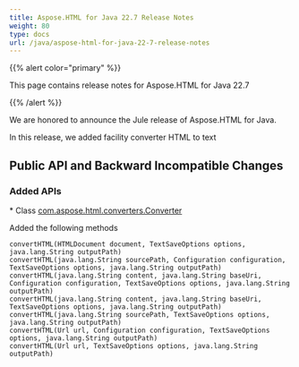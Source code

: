 ```yaml
---
title: Aspose.HTML for Java 22.7 Release Notes
weight: 80
type: docs
url: /java/aspose-html-for-java-22-7-release-notes
---
```

{{% alert color="primary" %}}

This page contains release notes for 
Aspose.HTML for Java 22.7

{{% /alert %}}

We are honored to announce the Jule release of Aspose.HTML for Java.

In this release, we added facility converter HTML to text

## **Public API and Backward Incompatible Changes**

### **Added APIs**

\* Class [com.aspose.html.converters.Converter](https://reference.aspose.com/html/java/com.aspose.html.converters/Converter#convertHTML-com.aspose.HTMLDocument-com.aspose.saving.TextSaveOptions-java.lang.String-)

Added the following
methods



```
convertHTML(HTMLDocument document, TextSaveOptions options, java.lang.String outputPath)
convertHTML(java.lang.String sourcePath, Configuration configuration, TextSaveOptions options, java.lang.String outputPath)
convertHTML(java.lang.String content, java.lang.String baseUri, Configuration configuration, TextSaveOptions options, java.lang.String outputPath)
convertHTML(java.lang.String content, java.lang.String baseUri, TextSaveOptions options, java.lang.String outputPath)
convertHTML(java.lang.String sourcePath, TextSaveOptions options, java.lang.String outputPath)
convertHTML(Url url, Configuration configuration, TextSaveOptions options, java.lang.String outputPath)
convertHTML(Url url, TextSaveOptions options, java.lang.String outputPath)
```